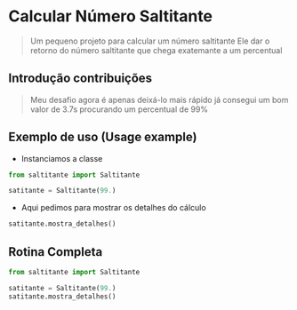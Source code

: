 # Calcular Número Saltitante
> Um pequeno projeto para calcular um número saltitante
Ele dar o retorno do número saltitante que chega exatemante a
um percentual

## Introdução contribuições
>Meu desafio agora é apenas deixá-lo mais rápido já consegui
um bom valor de 3.7s procurando um percentual de 99%
 

## Exemplo de uso (Usage example)

* Instanciamos a classe
```python
from saltitante import Saltitante

satitante = Saltitante(99.)
```
* Aqui pedimos para mostrar os detalhes do cálculo
```python
satitante.mostra_detalhes()
```

## Rotina Completa
```python
from saltitante import Saltitante

satitante = Saltitante(99.)
satitante.mostra_detalhes()

```